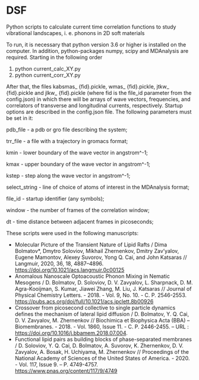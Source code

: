 # DSF
Python scripts to calculate current time correlation functions  to study vibrational landscapes, i. e. phonons in 2D soft materials

To run, it is necessary that python version 3.6 or higher is installed on the computer. In addition, python-packages numpy, scipy and MDAnalysis are required. Starting in the following order
1. python current_calc_XY.py
2. python current_corr_XY.py

After that, the files kabsmas_ {fid}.pickle, wmas_ {fid}.pickle, jtkw_ {fid}.pickle and jlkw_ {fid}.pickle (where fid is the file_id parameter from the config.json) in which there will be arrays of wave vectors, frequencies, and correlators of transverse and longitudinal currents, respectively. Startup options are described in the config.json file. The following parameters must be set in it:

pdb_file - a pdb or gro file describing the system;

trr_file - a file with a trajectory in gromacs format;

kmin - lower boundary of the wave vector in angstrom^-1;

kmax - upper boundary of the wave vector in angstrom^-1;

kstep - step along the wave vector in angstrom^-1;

select_string - line of choice of atoms of interest in the MDAnalysis format;

file_id - startup identifier (any symbols);

window - the number of frames of the correlation window;

dt - time distance between adjacent frames in picoseconds;

These scripts were used in the following manuscripts:
- Molecular Picture of the Transient Nature of Lipid Rafts / Dima Bolmatov*, Dmytro Soloviov, Mikhail Zhernenkov, Dmitry Zav’yalov, Eugene Mamontov, Alexey Suvorov, Yong Q. Cai, and John Katsaras // Langmuir, 2020, 36, 18, 4887–4896. 
https://doi.org/10.1021/acs.langmuir.0c00125
- Anomalous Nanoscale Optoacoustic Phonon Mixing in Nematic Mesogens / D. Bolmatov, D. Soloviov, D. V. Zavyalov, L. Sharpnack, D. M. Agra-Kooijman, S. Kumar, Jiawei Zhang, M. Liu, J. Katsaras // Journal of Physical Chemistry Letters. - 2018. - Vol. 9, No. 10. - С. P. 2546-2553. https://pubs.acs.org/doi/full/10.1021/acs.jpclett.8b00926
- Crossover from picosecond collective to single particle dynamics defines the mechanism of lateral lipid diffusion / D. Bolmatov, Y. Q. Cai, D. V. Zavyalov, M. Zhernenkov // Biochimica et Biophysica Acta (BBA) – Biomembranes. - 2018. - Vol. 1860, Issue 11. - С. P. 2446-2455. – URL : https://doi.org/10.1016/j.bbamem.2018.07.004.
- Functional lipid pairs as building blocks of phase-separated membranes / D. Soloviov, Y. Q. Cai, D. Bolmatov, A. Suvorov, K. Zhernenkov, D. V. Zavyalov, A. Bosak, H. Uchiyama, M. Zhernenkov // Proceedings of the National Academy of Sciences of the United States of America. - 2020. - Vol. 117, Issue 9. – P. 4749-4757.
https://www.pnas.org/content/117/9/4749
